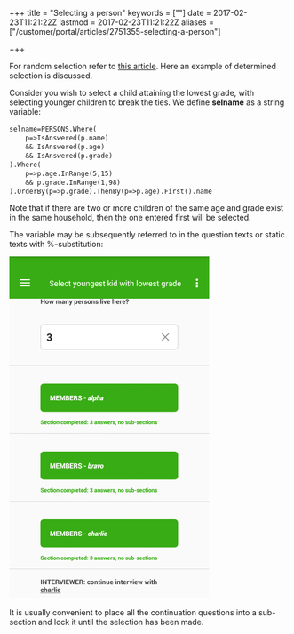 +++
title = "Selecting a person"
keywords = [""]
date = 2017-02-23T11:21:22Z
lastmod = 2017-02-23T11:21:22Z
aliases = ["/customer/portal/articles/2751355-selecting-a-person"]

+++

For random selection refer to [this
article](http://support.mysurvey.solutions/customer/portal/questions/16695907).
Here an example of determined selection is discussed.  
  
Consider you wish to select a child attaining the lowest grade, with
selecting younger children to break the ties. We define **selname** as a
string variable:

    selname=PERSONS.Where(
        p=>IsAnswered(p.name) 
        && IsAnswered(p.age)
        && IsAnswered(p.grade)
    ).Where(
        p=>p.age.InRange(5,15) 
        && p.grade.InRange(1,98)
    ).OrderBy(p=>p.grade).ThenBy(p=>p.age).First().name

Note that if there are two or more children of the same age and grade
exist in the same household, then the one entered first will be
selected.  
  
The variable may be subsequently referred to in the question texts or
static texts with %-substitution:  
  
![](images/748657.png)  
  
​It is usually convenient to place all the continuation questions into a
sub-section and lock it until the selection has been made.
